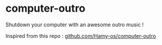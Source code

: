 # computer-outro

Shutdown your computer with an awesome outro music !

Inspired from this repo : [github.com/Hamy-os/computer-outro](https://github.com/Hamy-os/computer-outro)
